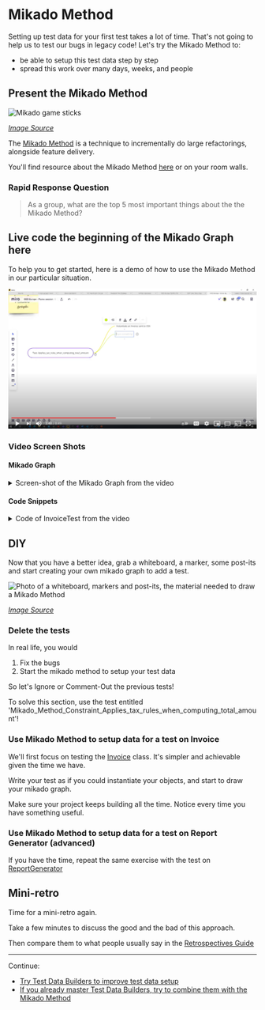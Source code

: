 # Mikado Method

Setting up test data for your first test takes a lot of time.
That's not going to help us to test our bugs in legacy code!
Let's try the Mikado Method to:
- be able to setup this test data step by step
- spread this work over many days, weeks, and people

## Present the Mikado Method

![Mikado game sticks](images/mikado-sticks.jpg)

*[Image Source](https://pixabay.com/photos/mikado-play-puzzle-skill-colorful-1743593/)*

The [Mikado Method](./references/The_Mikado_Method.md) is a technique to
incrementally do large refactorings, alongside feature delivery.

You'll find resource about the Mikado Method 
[here](./references/The_Mikado_Method.md) or on your room walls.

### Rapid Response Question

> As a group, what are the top 5 most important things about the the Mikado
> Method?

## Live code the beginning of the Mikado Graph here

To help you to get started, here is a demo of how to use the Mikado Method in
our particular situation.

[![Video of the beginning of the solution](./images/Mikado_Method_YouTube_Video.png)](https://www.youtube.com/watch?v=losyrW6g0JY&feature=youtu.be)

### Video Screen Shots 

#### Mikado Graph

<details>
  <summary  markdown='span'>
  Screen-shot of the Mikado Graph from the video
  </summary>
  <img src="./images/MikadoMethodScreenshot.png" alt="Mikado Graph" />
</details>

#### Code Snippets 

<details>
  <summary markdown='span'>
  Code of InvoiceTest from the video
  </summary>

  ```java
    @Test
    void Mikado_Method_Constraint_Applies_tax_rules_when_computing_total_amount() {
        Country usa = new Country("USA", Currency.US_DOLLAR, Language.ENGLISH);
        Invoice invoice = new Invoice("Joe", usa);
    }
    
  ```
</details>

## DIY

Now that you have a better idea, grab a whiteboard, a marker, some post-its and
start creating your own mikado graph to add a test.

![Photo of a whiteboard, markers and post-its, the material needed to draw a Mikado Method](./images/workshop-material.jpg)

*[Image Source](https://pixabay.com/photos/workshop-pens-post-it-note-2209239/)*

### Delete the tests

In real life, you would

1. Fix the bugs
2. Start the mikado method to setup your test data

So let's Ignore or Comment-Out the previous tests!

To solve this section, use the test entitled 'Mikado_Method_Constraint_Applies_tax_rules_when_computing_total_amount'! 

### Use Mikado Method to setup data for a test on Invoice

We'll first focus on testing the [Invoice](../java/src/main/java/com/murex/tbw/purchase/Invoice.java) class. 
It's simpler and achievable given the time we have.

Write your test as if you could instantiate your objects, and start to draw your mikado graph.

Make sure your project keeps building all the time. Notice every time you have something useful.

### Use Mikado Method to setup data for a test on Report Generator (advanced)

If you have the time, repeat the same exercise with the test on [ReportGenerator](../java/src/main/java/com/murex/tbw/report/ReportGenerator.java)

## Mini-retro

Time for a mini-retro again.

Take a few minutes to discuss the good and the bad of this approach.

Then compare them to what people usually say in
the [Retrospectives Guide](./Retrospectives_Guide.md)

----
Continue:
- [Try Test Data Builders to improve test data setup](./3_Building_Test_Data.md)
- [If you already master Test Data Builders, try to combine them with the Mikado Method](./5_Mikado_Method_plus_Test_Data_Builders.md)
